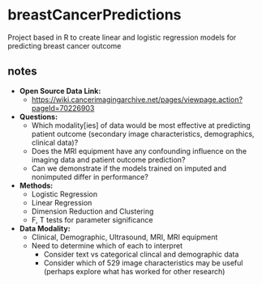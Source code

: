 # breastCancerPredictions
Project based in R to create linear and logistic regression models for predicting breast cancer outcome


## notes
- **Open Source Data Link:**
  - https://wiki.cancerimagingarchive.net/pages/viewpage.action?pageId=70226903
- **Questions:**
  - Which modality[ies] of data would be most effective at predicting patient outcome (secondary image characteristics, demographics, clinical data)?
  - Does the MRI equipment have any confounding influence on the imaging data and patient outcome prediction?
  - Can we demonstrate if the models trained on imputed and nonimputed differ in performance?
- **Methods:**
  - Logistic Regression
  - Linear Regression
  - Dimension Reduction and Clustering
  - F, T tests for parameter significance
- **Data Modality:**
  - Clinical, Demographic, Ultrasound, MRI, MRI equipment
  - Need to determine which of each to interpret
    - Consider text vs categorical clincal and demographic data
    - Consider which of 529 image characteristics may be useful (perhaps explore what has worked for other research)
